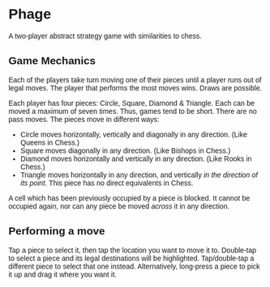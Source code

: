 <html>
<head>
<style type="text/css">
body { font-family: sans-serif; }
</style>
</head><body>

Phage
=====

A two-player abstract strategy game with similarities to chess.

Game Mechanics
--------------

Each of the players take turn moving one of their pieces until a player
runs out of legal moves. The player that performs the most moves wins.
Draws are possible.

Each player has four pieces: Circle, Square, Diamond & Triangle. Each
can be moved a maximum of seven times. Thus, games tend to be short.
There are no pass moves. The pieces move in different ways:

- Circle moves horizontally, vertically and diagonally in any direction.
  (Like Queens in Chess.)
- Square moves diagonally in any direction. (Like Bishops in Chess.)
- Diamond moves horizontally and vertically in any direction. (Like
  Rooks in Chess.)
- Triangle moves horizontally in any direction, and vertically *in the
  direction of its point*. This piece has no direct equivalents in Chess.

A cell which has been previously occupied by a piece is blocked. It
cannot be occupied again, nor can any piece be moved *across* it in any
direction.

Performing a move
-----------------

Tap a piece to select it, then tap the location you want to move it to.
Double-tap to select a piece and its legal destinations will be
highlighted. Tap/double-tap a different piece to select that one
instead. Alternatively, long-press a piece to pick it up and drag it
where you want it.

</body>
</html>
